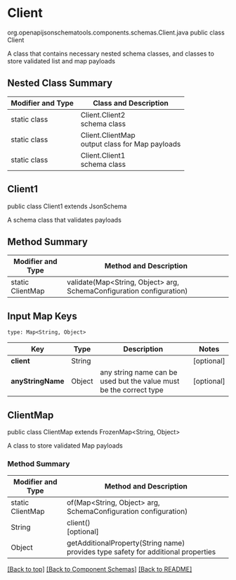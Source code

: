 # Client
org.openapijsonschematools.components.schemas.Client.java
public class Client

A class that contains necessary nested schema classes, and classes to store validated list and map payloads

## Nested Class Summary
| Modifier and Type | Class and Description |
| ----------------- | ---------------------- |
| static class | Client.Client2<br> schema class |
| static class | Client.ClientMap<br> output class for Map payloads |
| static class | Client.Client1<br> schema class |

## Client1
public class Client1
extends JsonSchema

A schema class that validates payloads


## Method Summary
| Modifier and Type | Method and Description |
| ----------------- | ---------------------- |
| static ClientMap | validate(Map<String, Object> arg, SchemaConfiguration configuration) |

## Input Map Keys
```
type: Map<String, Object>
```
Key | Type |  Description | Notes
------------ | ------------- | ------------- | -------------
**client** | String |  | [optional]
**anyStringName** | Object | any string name can be used but the value must be the correct type | [optional]

## ClientMap
public class ClientMap
extends FrozenMap<String, Object>

A class to store validated Map payloads

### Method Summary
| Modifier and Type | Method and Description |
| ----------------- | ---------------------- |
| static ClientMap | of(Map<String, Object> arg, SchemaConfiguration configuration) |
| String | client()<br>[optional] |
| Object | getAdditionalProperty(String name)<br>provides type safety for additional properties |

[[Back to top]](#top) [[Back to Component Schemas]](../../../README.md#Component-Schemas) [[Back to README]](../../../README.md)
